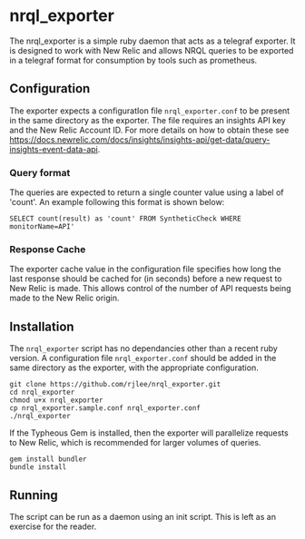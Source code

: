# nrql_exporter

The nrql_exporter is a simple ruby daemon that acts as a telegraf exporter.  It is designed to work with New Relic and allows NRQL queries to be exported in a telegraf format for consumption by tools such as prometheus.

## Configuration

The exporter expects a configuratIon file `nrql_exporter.conf` to be present in the same directory as the exporter.  The file requires an insights API key and the New Relic Account ID.  For more details on how to obtain these see https://docs.newrelic.com/docs/insights/insights-api/get-data/query-insights-event-data-api.

### Query format

The queries are expected to return a single counter value using a label of 'count'.  An example following this format is shown below:

```
SELECT count(result) as 'count' FROM SyntheticCheck WHERE monitorName=API'
```

### Response Cache

The exporter cache value in the configuration file specifies how long the last response should be cached for (in seconds) before a new request to New Relic is made.  This allows control of the number of API requests being made to the New Relic origin.

## Installation

The `nrql_exporter` script has no dependancies other than a recent ruby version.  A configuration file `nrql_exporter.conf` should be added in the same directory as the exporter, with the appropriate configuration.

```
git clone https://github.com/rjlee/nrql_exporter.git
cd nrql_exporter
chmod u+x nrql_exporter
cp nrql_exporter.sample.conf nrql_exporter.conf
./nrql_exporter
```

If the Typheous Gem is installed, then the exporter will parallelize requests to New Relic, which is recommended for larger volumes of queries.

```
gem install bundler
bundle install
```

## Running

The script can be run as a daemon using an init script.  This is left as an exercise for the reader.
